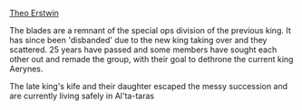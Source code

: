 
[Theo Erstwin](Theo%20Erstwin.md)


The blades are a remnant of the special ops division of the previous king. It has since been 'disbanded' due to the new king taking over and they scattered. 25 years have passed and some members have sought each other out and remade the group, with their goal to dethrone the current king Aerynes.

The late king's kife and their daughter escaped the messy succession and are currently living safely in Al'ta-taras



